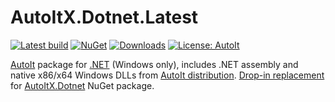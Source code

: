﻿# AutoItX.Dotnet.Latest

[![Latest build](https://github.com/i2van/AutoItX.Dotnet.Latest/workflows/build/badge.svg)](https://github.com/i2van/AutoItX.Dotnet.Latest/actions)
[![NuGet](https://img.shields.io/nuget/v/AutoItX.Dotnet.Latest)](https://www.nuget.org/packages/AutoItX.Dotnet.Latest)
[![Downloads](https://img.shields.io/nuget/dt/AutoItX.Dotnet.Latest)](https://www.nuget.org/packages/AutoItX.Dotnet.Latest)
[![License: AutoIt](https://img.shields.io/badge/license-AutoIt-yellow.svg)](https://www.autoitscript.com/autoit3/docs/license.htm)

[AutoIt](https://www.autoitscript.com) package for [.NET](https://documentation.help/AutoItX/dotnet_usage.htm) (Windows only), includes .NET assembly and native x86/x64 Windows DLLs from [AutoIt distribution](https://www.autoitscript.com/site/autoit/downloads/).
[Drop-in replacement](https://en.wikipedia.org/wiki/Drop-in_replacement) for [AutoItX.Dotnet](https://www.nuget.org/packages/AutoItX.Dotnet) NuGet package.
